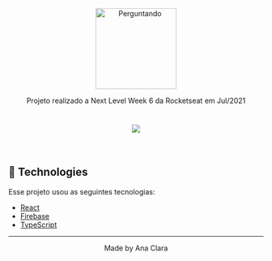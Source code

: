 <p align="center">
 <img src="https://i.ibb.co/D4xG0jx/Perguntando.png" alt="Perguntando" width="160px"></a>
</p>

<p align="center">
Projeto realizado a Next Level Week 6 da Rocketseat em Jul/2021
</p>

<h1 align="center">
    <img src="https://i.ibb.co/QrxkW7P/letmeask-Home.png">
</h1>

<br>

## 🧪 Technologies

Esse projeto usou as seguintes tecnologias:

- [React](https://reactjs.org)
- [Firebase](https://firebase.google.com/)
- [TypeScript](https://www.typescriptlang.org/)


---

<p align="center">Made by Ana Clara</p>
